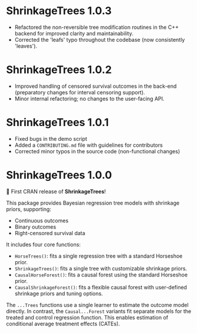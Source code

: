 # ShrinkageTrees 1.0.3

- Refactored the non-reversible tree modification routines in the C++ backend for improved clarity and maintainability.
- Corrected the 'leafs' typo throughout the codebase (now consistently 'leaves').

# ShrinkageTrees 1.0.2

- Improved handling of censored survival outcomes in the back-end 
  (preparatory changes for interval censoring support).  
- Minor internal refactoring; no changes to the user-facing API.

# ShrinkageTrees 1.0.1

- Fixed bugs in the demo script  
- Added a `CONTRIBUTING.md` file with guidelines for contributors  
- Corrected minor typos in the source code (non-functional changes) 

# ShrinkageTrees 1.0.0

🎉 First CRAN release of **ShrinkageTrees**!

This package provides Bayesian regression tree models with shrinkage priors, supporting:
- Continuous outcomes
- Binary outcomes
- Right-censored survival data

It includes four core functions:
- `HorseTrees()`: fits a single regression tree with a standard Horseshoe prior.
- `ShrinkageTrees()`: fits a single tree with customizable shrinkage priors.
- `CausalHorseForest()`: fits a causal forest using the standard Horseshoe prior.
- `CausalShrinkageForest()`: fits a flexible causal forest with user-defined shrinkage priors and tuning options.

The `...Trees` functions use a single learner to estimate the outcome model directly. In contrast, the `Causal...Forest` variants fit separate models for the treated and control regression function. This enables estimation of conditional average treatment effects (CATEs).